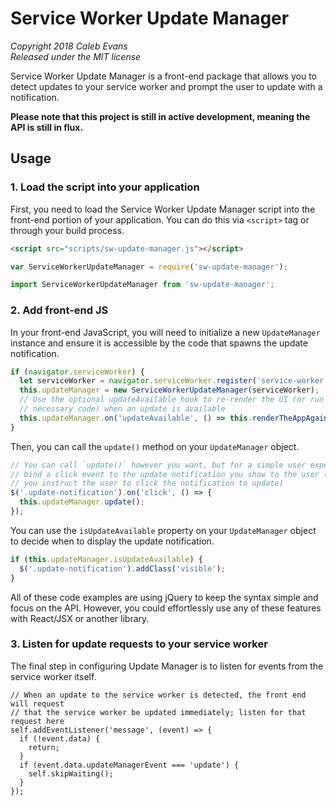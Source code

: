 # Service Worker Update Manager

*Copyright 2018 Caleb Evans*  
*Released under the MIT license*  

Service Worker Update Manager is a front-end package that allows you to detect
updates to your service worker and prompt the user to update with a
notification.

**Please note that this project is still in active development, meaning the API
is still in flux.**

## Usage

### 1. Load the script into your application

First, you need to load the Service Worker Update Manager script into the
front-end portion of your application. You can do this via `<script>` tag or
through your build process.

```html
<script src="scripts/sw-update-manager.js"></script>
```

```js
var ServiceWorkerUpdateManager = require('sw-update-manager');
```

```js
import ServiceWorkerUpdateManager from 'sw-update-manager';
```

### 2. Add front-end JS

In your front-end JavaScript, you will need to initialize a new `UpdateManager`
instance and ensure it is accessible by the code that spawns the update
notification.

```js
if (navigator.serviceWorker) {
  let serviceWorker = navigator.serviceWorker.register('service-worker.js');
  this.updateManager = new ServiceWorkerUpdateManager(serviceWorker);
  // Use the optional updateAvailable hook to re-render the UI (or run any other
  // necessary code) when an update is available
  this.updateManager.on('updateAvailable', () => this.renderTheAppAgain());
}
```

Then, you can call the `update()` method on your `UpdateManager` object.

```js
// You can call `update()` however you want, but for a simple user experience,
// bind a click event to the update notification you show to the user (a long as
// you instruct the user to click the notification to update)
$('.update-notification').on('click', () => {
  this.updateManager.update();
});
```

You can use the `isUpdateAvailable` property on your `UpdateManager` object to
decide when to display the update notification.

```js
if (this.updateManager.isUpdateAvailable) {
  $('.update-notification').addClass('visible');
} 
```

All of these code examples are using jQuery to keep the syntax simple and focus
on the API. However, you could effortlessly use any of these features with
React/JSX or another library.

### 3. Listen for update requests to your service worker

The final step in configuring Update Manager is to listen for events from the
service worker itself.

```
// When an update to the service worker is detected, the front end will request
// that the service worker be updated immediately; listen for that request here
self.addEventListener('message', (event) => {
  if (!event.data) {
    return;
  }
  if (event.data.updateManagerEvent === 'update') {
    self.skipWaiting();
  }
});
```
